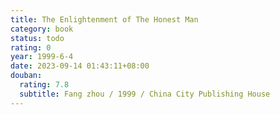 ```yaml
---
title: The Enlightenment of The Honest Man
category: book
status: todo
rating: 0
year: 1999-6-4
date: 2023-09-14 01:43:11+08:00
douban:
  rating: 7.8
  subtitle: Fang zhou / 1999 / China City Publishing House
---
```



